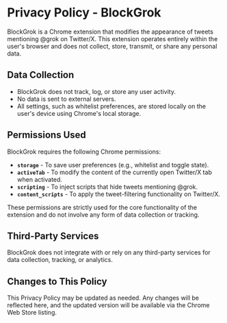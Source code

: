 # Privacy Policy - BlockGrok

BlockGrok is a Chrome extension that modifies the appearance of tweets mentioning @grok on Twitter/X. This extension operates entirely within the user's browser and does not collect, store, transmit, or share any personal data.

## Data Collection
- BlockGrok does not track, log, or store any user activity.
- No data is sent to external servers.
- All settings, such as whitelist preferences, are stored locally on the user's device using Chrome's local storage.

## Permissions Used
BlockGrok requires the following Chrome permissions:
- **`storage`** - To save user preferences (e.g., whitelist and toggle state).
- **`activeTab`** - To modify the content of the currently open Twitter/X tab when activated.
- **`scripting`** - To inject scripts that hide tweets mentioning @grok.
- **`content_scripts`** - To apply the tweet-filtering functionality on Twitter/X.

These permissions are strictly used for the core functionality of the extension and do not involve any form of data collection or tracking.

## Third-Party Services
BlockGrok does not integrate with or rely on any third-party services for data collection, tracking, or analytics.

## Changes to This Policy
This Privacy Policy may be updated as needed. Any changes will be reflected here, and the updated version will be available via the Chrome Web Store listing.